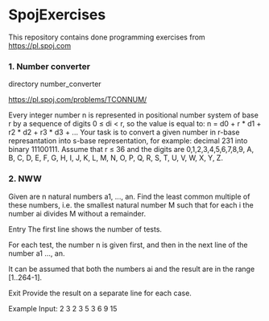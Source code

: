 # SpojExercises

This repository contains done programming exercises from https://pl.spoj.com

### 1. Number converter

 directory number_converter
 
 https://pl.spoj.com/problems/TCONNUM/

 Every integer number n is represented in positional number system of base r by a sequence of digits 0 ≤ di < r, so the value is equal to:
n = d0  + r * d1 + r2 * d2 + r3 * d3 + ...
Your task is to convert a given number in r-base represantation into s-base representation, for example: decimal 231 into binary 11100111. Assume that r ≤ 36 and the digits are 0,1,2,3,4,5,6,7,8,9, A, B, C, D, E, F, G, H, I, J, K, L, M, N, O, P, Q, R, S, T, U, V, W, X, Y, Z.

### 2. NWW

Given are n natural numbers a1, ..., an. Find the least common multiple of these numbers, i.e. the smallest natural number M such that for each i the number ai divides M without a remainder.

Entry
The first line shows the number of tests.

For each test, the number n is given first, and then in the next line of the number a1 ..., an.

It can be assumed that both the numbers ai and the result are in the range [1..264-1].

Exit
Provide the result on a separate line for each case.

Example
Input:
2
3
2 3 5
3
6 9 15
